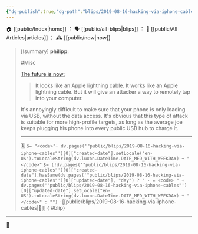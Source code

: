 ```yaml
---
{"dg-publish":true,"dg-path":"blips/2019-08-16-hacking-via-iphone-cables.md","dg-permalink":"2019/08/16/hacking-via-iphone-cables/","permalink":"/2019/08/16/hacking-via-iphone-cables/","title":"philipp @ 2019-08-16"}
---
```



<div class="transclusion internal-embed is-loaded"><div class="markdown-embed">




🏠 [[public/Index\|home]]  ⋮ 🗣️ [[public/all-blips\|blips]] ⋮  📝 [[public/All Articles\|articles]]  ⋮ 🕰️ [[public/now\|now]]


</div></div>


> [!summary] **philipp**:
>
> #Misc
>
> [The future is now:](https://www.vice.com/en_us/article/evj4qw/these-iphone-lightning-cables-will-hack-your-computer)
>
> > It looks like an Apple lightning cable. It works like an Apple lightning cable. But it will give an attacker a way to remotely tap into your computer.
>
> It's annoyingly difficult to make sure that your phone is only loading via USB, without the data access. It's obvious that this type of attack is suitable for more high-profile targets, as long as the average joe keeps plugging his phone into every public USB hub to charge it.
> - - -
>
> 🗓️ `$= "<code>"+ dv.pages('"public/blips/2019-08-16-hacking-via-iphone-cables"')[0]["created-date"].setLocale("en-US").toLocaleString(dv.luxon.DateTime.DATE_MED_WITH_WEEKDAY) + "</code>"` `$= (!dv.pages('"public/blips/2019-08-16-hacking-via-iphone-cables"')[0]["created-date"].hasSame(dv.pages('"public/blips/2019-08-16-hacking-via-iphone-cables"')[0]["updated-date"], "day") ? " · ✏️ <code> " + dv.pages('"public/blips/2019-08-16-hacking-via-iphone-cables"')[0]["updated-date"].setLocale("en-US").toLocaleString(dv.luxon.DateTime.DATE_MED_WITH_WEEKDAY) + "</code>" : "")`  · [[public/blips/2019-08-16-hacking-via-iphone-cables\|🔗]]
{ #blip}


- - -

 👾
